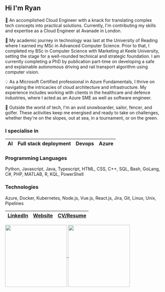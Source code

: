 ## Hi I'm Ryan

👋 An accomplished Cloud Engineer with a knack for translating complex tech concepts into practical solutions. Currently, I'm contributing my skills and expertise as a Cloud Engineer at Avanade in London.

🚀 My academic journey in technology was last at the University of Reading where I earned my MSc in Advanced Computer Science. Prior to that, I completed my BSc in Computer Science with Marketing at Keele University, setting the stage for a well-rounded technical and strategic foundation. I am currently completing a PhD by publication part-time on developing a safe and explainable autonomous driving and rail transport algorithm using computer vision.

💡 As a Microsoft Certified professional in Azure Fundamentals, I thrive on navigating the intricacies of cloud architecture and infrastructure. My experience includes working with clients in the healthcare and defence industries, where I acted as an Azure SME as well as software engineer.

🌟 Outside the world of tech, I'm an avid snowboarder, sailor, fencer, and golfer. These activities keep me energised and ready to take on challenges, whether they're on the slopes, out at sea, in a tournament, or on the green.

### I specialise in

| AI      | Full stack deployment | Devops | Azure |
|-|-|-|-|

### Programming Languages

Python, Javascript, Java, Typescript, HTML, CSS, C++, SQL, Bash, GoLang, C#, PHP, MATLAB, R, KQL, PowerShell

### Technologies

Azure, Docker, Kubernetes, Node.js, Vue.js, React.js, Jira, Git, Linux, Unix, Pipelines

| [LinkedIn](https://www.linkedin.com/in/ryan-rasi/) | [Website](https://www.ryanrasi.com) | [CV/Resume](https://www.ryanrasi.com) |
|-|-|-|

<a href="https://github.com/ryanrasi/">
  <img height=200 align="center" src="https://github-readme-stats.vercel.app/api?username=ryanrasi&count_private=true&show_icons=true&theme=gruvbox_light" />
<a href="https://github.com/ryanrasi/">
  <img height=200 align="center" src="https://github-readme-stats.vercel.app/api/top-langs/?username=ryanrasi&layout=compact&theme=gruvbox_light&langs_count=8&card_width=320" />
</a>
